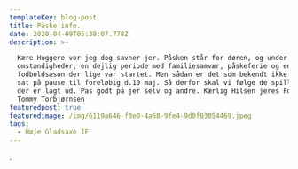 ```yaml
---
templateKey: blog-post
title: Påske info.
date: 2020-04-09T05:39:07.778Z
description: >-

  Kære Huggere vor jeg dog savner jer. Påsken står for døren, og under normale
  omstændigheder, en dejlig periode med familiesamvær, påskeferie og en
  fodboldsæson der lige var startet. Men sådan er det som bekendt ikke. Vi er
  sat på pause til foreløbig d.10 maj. Så derfor skal vi følge de spilleregler
  der er lagt ud. Pas godt på jer selv og andre. Kærlig Hilsen jeres Formand
  Tommy Torbjørnsen
featuredpost: true
featuredimage: /img/6119a646-f8e0-4a68-9fe4-9d0f03054469.jpeg
tags:
  - Høje Gladsaxe IF
---
```

.
